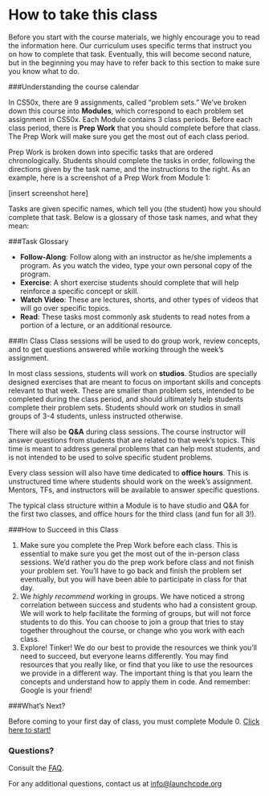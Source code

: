# How to take this class

Before you start with the course materials, we highly encourage you to read the information here. Our curriculum uses specific terms that instruct you on how to complete that task. Eventually, this will become second nature, but in the beginning you may have to refer back to this section to make sure you know what to do. 


###Understanding the course calendar

In CS50x, there are 9 assignments, called “problem sets.” We’ve broken down this course into **Modules**, which correspond to each problem set assignment in CS50x. Each Module contains 3 class periods. Before each class period, there is **Prep Work** that you should complete before that class. The Prep Work will make sure you get the most out of each class period.

Prep Work is broken down into specific tasks that are ordered chronologically. Students should complete the tasks in order, following the directions given by the task name, and the instructions to the right. As an example, here is a screenshot of a Prep Work from Module 1:

[insert screenshot here]


Tasks are given specific names, which tell you (the student) how you should complete that task. Below is a glossary of those task names, and what they mean:

###Task Glossary
* **Follow-Along**: Follow along with an instructor as he/she implements a program. As you watch the video, type your own personal copy of the program. 
* **Exercise**: A short exercise students should complete that will help reinforce a specific concept or skill.
* **Watch Video**: These are lectures, shorts, and other types of videos that will go over specific topics. 
* **Read**: These tasks most commonly ask students to read notes from a portion of a lecture, or an additional resource.

###In Class
Class sessions will be used to do group work, review concepts, and to get questions answered while working through the week’s assignment. 

In most class sessions, students will work on **studios**. Studios are specially designed exercises that are meant to focus on important skills and concepts relevant to that week. These are smaller than problem sets, intended to be completed during the class period, and should ultimately help students complete their problem sets. Students should work on studios in small groups of 3-4 students, unless instructed otherwise. 
 
There will also be **Q&A** during class sessions. The course instructor will answer questions from students that are related to that week’s topics. This time is meant to address general problems that can help most students, and is not intended to be used to solve specific student problems. 

Every class session will also have time dedicated to **office hours**. This is unstructured time where students should work on the week’s assignment. Mentors, TFs, and instructors will be available to answer specific questions. 

The typical class structure within a Module is to have studio and Q&A for the first two classes, and office hours for the third class (and fun for all 3!).

###How to Succeed in this Class
1. Make sure you complete the Prep Work before each class. This is essential to make sure you get the most out of the in-person class sessions. We’d rather you do the prep work before class and not finish your problem set. You’ll have to go back and finish the problem set eventually, but you will have been able to participate in class for that day. 
2. We _highly recommend_ working in groups. We have noticed a strong correlation between success and students who had a consistent group. We will work to help facilitate the forming of groups, but will not force students to do this. You can choose to join a group that tries to stay together throughout the course, or change who you work with each class. 
3. Explore! Tinker! We do our best to provide the resources we think you’ll need to succeed, but everyone learns differently. You may find resources that you really like, or find that you like to use the resources we provide in a different way. The important thing is that you learn the concepts and understand how to apply them in code. And remember: Google is your friend!


###What’s Next?

Before coming to your first day of class, you must complete Module 0. [Click here to start!](../calendar/module0)


### Questions?

Consult the [FAQ](./FAQ.md). 

For any additional questions, contact us at info@launchcode.org
